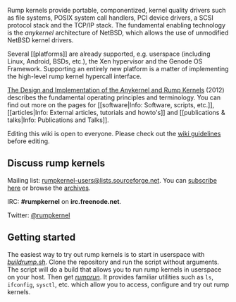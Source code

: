 Rump kernels provide portable, componentized, kernel quality drivers
such as file systems, POSIX system call handlers, PCI device drivers,
a SCSI protocol stack and the TCP/IP stack.
The fundamental enabling technology is the _anykernel_ architecture 
of NetBSD, which allows the use of unmodified NetBSD kernel drivers.

Several [[platforms]] are already supported, e.g. userspace (including Linux, Android, BSDs, etc.),
the Xen hypervisor and the Genode OS Framework.  Supporting an entirely new platform is a matter
of implementing the high-level rump kernel hypercall interface.

[The Design and Implementation of the Anykernel and Rump Kernels](http://lib.tkk.fi/Diss/2012/isbn9789526049175/isbn9789526049175.pdf) (2012) describes the fundamental operating principles and terminology.  You can find out more on the pages for [[software|Info: Software, scripts, etc.]], [[articles|Info: External articles, tutorials and howto's]] and [[publications & talks|Info: Publications and Talks]].

Editing this wiki is open to everyone.  Please check out the [wiki guidelines](http://repo.rumpkernel.org/wiki) before editing.

## Discuss rump kernels

Mailing list: rumpkernel-users@lists.sourceforge.net.  You can [subscribe here](https://lists.sourceforge.net/lists/listinfo/rumpkernel-users) or browse the [archives](http://blog.gmane.org/gmane.comp.rumpkernel.user).

IRC: **\#rumpkernel** on **irc.freenode.net**.

Twitter: [@rumpkernel](https://twitter.com/rumpkernel)


## Getting started

The easiest way to try out rump kernels is to start in
userspace with [_buildrump.sh_](http://repo.rumpkernel.org/buildrump.sh).
Clone the repository and run the script without arguments.
The script will do a build that allows you to run rump kernels
in userspace on your host.  Then get [_rumprun_](http://repo.rumpkernel.org/rumprun).  It
provides familiar utilities such as `ls`, `ifconfig`, `sysctl`, etc.
which allow you to access, configure and try out rump kernels.